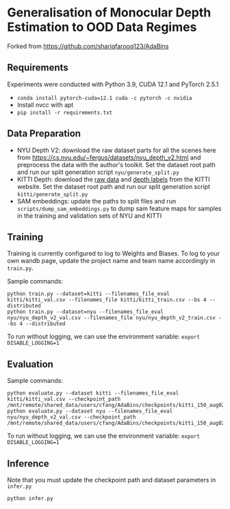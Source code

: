# Generalisation of Monocular Depth Estimation to OOD Data Regimes
Forked from https://github.com/shariqfarooq123/AdaBins

## Requirements
Experiments were conducted with Python 3.9, CUDA 12.1 and PyTorch 2.5.1
- `conda install pytorch-cuda=12.1 cuda -c pytorch -c nvidia` 
- Install nvcc with apt
- `pip install -r requirements.txt`

## Data Preparation
- NYU Depth V2: download the raw dataset parts for all the scenes here from https://cs.nyu.edu/~fergus/datasets/nyu_depth_v2.html and preprocess the data with the author's toolkit. Set the dataset root path and run our split generation script `nyu/generate_split.py`
- KITTI Depth: download the [raw data](https://www.cvlibs.net/datasets/kitti/raw_data.php) and [depth labels](https://www.cvlibs.net/datasets/kitti/eval_depth.php?benchmark=depth_prediction) from the KITTI website. Set the dataset root path and run our split generation script `kitti/generate_split.py`
- SAM embeddings: update the paths to split files and run `scripts/dump_sam_embeddings.py` to dump sam feature maps for samples in the training and validation sets of NYU and KITTI

## Training
Training is currently configured to log to Weights and Biases. To log to your own wandb page, update the project name and team name accordingly in `train.py`.

Sample commands:
```
python train.py --dataset=kitti --filenames_file_eval kitti/kitti_val.csv --filenames_file kitti/kitti_train.csv --bs 4 --distributed
python train.py --dataset=nyu --filenames_file_eval nyu/nyu_depth_v2_val.csv --filenames_file nyu/nyu_depth_v2_train.csv --bs 4 --distributed
```

To run without logging, we can use the environment variable: `export DISABLE_LOGGING=1`

## Evaluation
Sample commands:
```
python evaluate.py --dataset kitti --filenames_file_eval kitti/kitti_val.csv --checkpoint_path /mnt/remote/shared_data/users/cfang/AdaBins/checkpoints/kitti_150_aug02.pt
python evaluate.py --dataset nyu --filenames_file_eval nyu/nyu_depth_v2_val.csv --checkpoint_path /mnt/remote/shared_data/users/cfang/AdaBins/checkpoints/kitti_150_aug02.pt

```

To run without logging, we can use the environment variable: `export DISABLE_LOGGING=1`

## Inference
Note that you must update the checkpoint path and dataset parameters in `infer.py`
```
python infer.py
```
